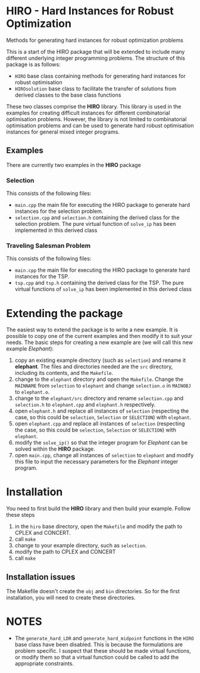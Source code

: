 # HIRO - Hard Instances for Robust Optimization
Methods for generating hard instances for robust optimization problems

This is a start of the HIRO package that will be extended to include many different underlying integer programming problems. The structure of this package is as follows:

- `HIRO` base class containing methods for generating hard instances for robust optimisation
- `HIROsolution` base class to facilitate the transfer of solutions from derived classes to the base class functions

These two classes comprise the **HIRO** library. This library is used in the examples for creating difficult instances for different combinatorial optimisation problems. However, the library is not limited to combinatorial optimisation problems and can be used to generate hard robust optimisation instances for general mixed integer programs.

## Examples
There are currently two examples in the **HIRO** package

### Selection
This consists of the following files:
- `main.cpp` the main file for executing the HIRO package to generate hard instances for the selection problem.
- `selection.cpp` and `selection.h` containing the derived class for the selection problem. The pure virtual function of `solve_ip` has been implemented in this derived class

### Traveling Salesman Problem
This consists of the following files:
- `main.cpp` the main file for executing the HIRO package to generate hard instances for the TSP.
- `tsp.cpp` and `tsp.h` containing the derived class for the TSP. The pure virtual functions of `solve_ip` has been implemented in this derived class

# Extending the package

The easiest way to extend the package is to write a new example. It is possible to copy one of the current examples and then modify it to suit your needs. The basic steps for creating a new example are (we will call this new example *Elephant*):

1. copy an existing example directory (such as `selection`) and rename it **elephant**. The files and directories needed are the `src` directory, including its contents, and the `Makefile`.
1. change to the `elephant` directory and open the `Makefile`. Change the `MAINNAME` from `selection` to `elephant` and change `selection.o` in `MAINOBJ` to `elephant.o`.
1. change to the `elephant/src` directory and rename `selection.cpp` and `selection.h` to `elephant.cpp` and `elephant.h` respectively.
1. open `elephant.h` and replace all instances of `selection` (respecting the case, so this could be `selection`, `Selection` or `SELECTION`) with `elephant`.
1. open `elephant.cpp` and replace all instances of `selection` (respecting the case, so this could be `selection`, `Selection` or `SELECTION`) with `elephant`.
1. modify the `solve_ip()` so that the integer program for *Elephant* can be solved within the **HIRO** package.
1. open `main.cpp`, change all instances of `selection` to `elephant` and modify this file to input the necessary parameters for the *Elephant* integer program.

# Installation

You need to first build the **HIRO** library and then build your example. Follow these steps

1. in the `hiro` base directory, open the `Makefile` and modify the path to CPLEX and CONCERT.
1. call `make`
1. change to your example directory, such as `selection`.
  1. modify the path to CPLEX and CONCERT
  1. call `make`

## Installation issues

The Makefile doesn't create the `obj` and `bin` directories. So for the first installation, you will need to create these directories.

# NOTES

- The `generate_hard_LDR` and `generate_hard_midpoint` functions in the `HIRO` base class have been disabled. This is because the formulations are problem specific. I suspect that these should be made virtual functions, or modify them so that a virtual function could be called to add the appropriate constraints.
